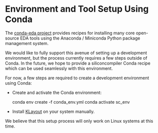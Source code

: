 # Environment and Tool Setup Using Conda

The [conda-eda project](https://github.com/hdl/conda-eda) provides recipes for installing many core open-source EDA tools using the Anaconda / Miniconda Python package management system.

We would like to fully support this avenue of setting up a development environment, but the process currently requires a few steps outside of Conda. In the future, we hope to provide a siliconcompiler Conda recipe which can be used seamlessly with this environment.

For now, a few steps are required to create a development environment using Conda:

* Create and activate the Conda environment:

    conda env create -f conda_env.yml
    conda activate sc_env

* Install [KLayout](https://www.klayout.de/build.html) on your system manually.

We believe that this setup process will only work on Linux systems at this time.
